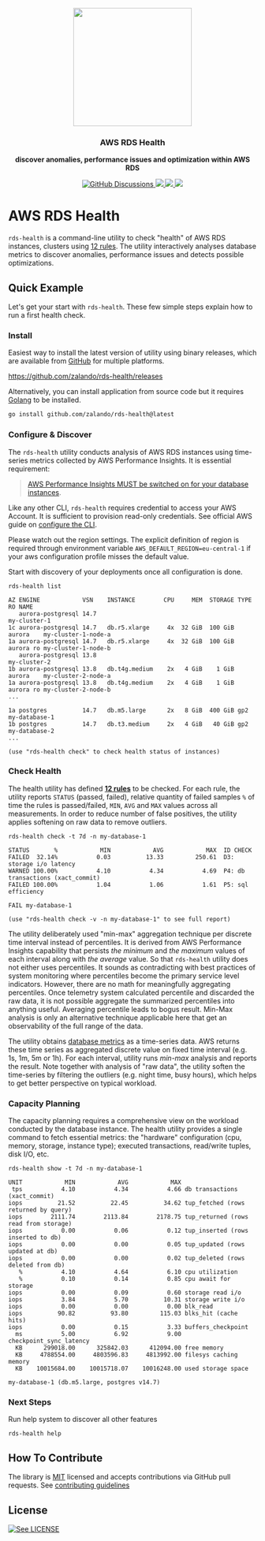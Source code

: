 <p align="center">
  <img src="./doc/rds-health.png" height="240" />
  <h3 align="center">AWS RDS Health</h3>
  <p align="center"><strong>discover anomalies, performance issues and optimization within AWS RDS</strong></p>

  <p align="center">
    <!-- Discussion -->
    <a href="https://github.com/zalando/rds-health/discussions">
      <img alt="GitHub Discussions" src="https://img.shields.io/github/discussions/zalando/rds-health?logo=github">
    </a>
    <!-- Version -->
    <a href="https://github.com/zalando/rds-health/releases">
      <img src="https://img.shields.io/github/v/tag/zalando/rds-health?label=version" />
    </a>
    <!-- Build Status -->
    <a href="https://github.com/zalando/rds-health/actions/">
      <img src="https://github.com/zalando/rds-health/workflows/test/badge.svg" />
    </a>
    <!-- GitHub -->
    <a href="http://github.com/zalando/rds-health">
      <img src="https://img.shields.io/github/last-commit/zalando/rds-health.svg" />
    </a>
    <!-- Coverage
    <a href="https://coveralls.io/github/zalando/rds-health?branch=main">
      <img src="https://coveralls.io/repos/github/zalando/rds-health/badge.svg?branch=main" />
    </a>
    -->
  </p>
</p>


# AWS RDS Health

`rds-health` is a command-line utility to check "health" of AWS RDS instances, clusters using [12 rules](./doc/health-rules.md). The utility interactively analyses database metrics to discover anomalies, performance issues and detects possible optimizations.


## Quick Example

Let's get your start with `rds-health`. These few simple steps explain how to run a first health check.

### Install

Easiest way to install the latest version of utility using binary releases, which are available
from [GitHub](https://github.com/zalando/rds-health/releases) for multiple platforms.

<!-- 
```bash
## Install using brew
brew tap zalando/rds-health https://github.com/zalando/rds-health
brew install -q rds-health

## use `brew upgrade` to upgrade to latest version 
```
-->

https://github.com/zalando/rds-health/releases

Alternatively, you can install application from source code but it requires [Golang](https://go.dev/) to be installed.

```bash
go install github.com/zalando/rds-health@latest
```


### Configure & Discover

The `rds-health` utility conducts analysis of AWS RDS instances using time-series metrics collected by AWS Performance Insights. It is essential requirement:

> [AWS Performance Insights MUST be switched on for your database instances](https://docs.aws.amazon.com/AmazonRDS/latest/UserGuide/USER_PerfInsights.Enabling.html).

Like any other CLI, `rds-health` requires credential to access your AWS Account. It is sufficient to provision read-only credentials. See official AWS guide on [configure the CLI](https://docs.aws.amazon.com/cli/latest/userguide/cli-chap-configure.html).

Please watch out the region settings. The explicit definition of region is required through environment variable `AWS_DEFAULT_REGION=eu-central-1` if your aws configuration profile misses the default value. 

Start with discovery of your deployments once all configuration is done.

```
rds-health list

AZ ENGINE            VSN    INSTANCE        CPU     MEM  STORAGE TYPE   RO NAME
   aurora-postgresql 14.7                                                  my-cluster-1
1c aurora-postgresql 14.7   db.r5.xlarge     4x  32 GiB  100 GiB aurora    my-cluster-1-node-a
1a aurora-postgresql 14.7   db.r5.xlarge     4x  32 GiB  100 GiB aurora ro my-cluster-1-node-b
   aurora-postgresql 13.8                                                  my-cluster-2
1b aurora-postgresql 13.8   db.t4g.medium    2x   4 GiB    1 GiB aurora    my-cluster-2-node-a
1a aurora-postgresql 13.8   db.t4g.medium    2x   4 GiB    1 GiB aurora ro my-cluster-2-node-b
...

1a postgres          14.7   db.m5.large      2x   8 GiB  400 GiB gp2       my-database-1
1b postgres          14.7   db.t3.medium     2x   4 GiB   40 GiB gp2       my-database-2
...

(use "rds-health check" to check health status of instances)
```


### Check Health

The health utility has defined [**12 rules**](./doc/health-rules.md) to be checked. For each rule, the utility reports `STATUS` (passed, failed), relative quantity of failed samples `%` of time the rules is passed/failed, `MIN`, `AVG` and `MAX` values across all measurements. In order to reduce number of false positives, the utility applies softening on raw data to remove outliers. 

```
rds-health check -t 7d -n my-database-1

STATUS       %            MIN            AVG            MAX	 ID CHECK
FAILED  32.14%           0.03          13.33         250.61	 D3: storage i/o latency
WARNED 100.00%           4.10           4.34           4.69	 P4: db transactions (xact_commit)
FAILED 100.00%           1.04           1.06           1.61	 P5: sql efficiency

FAIL my-database-1

(use "rds-health check -v -n my-database-1" to see full report)
```

The utility deliberately used "min-max" aggregation technique per discrete time interval instead of percentiles. It is derived from AWS Performance Insights capability that persists _the minimum_ and _the maximum_ values of each interval along with _the average_ value. So that `rds-health` utility does not either uses percentiles. It sounds as contradicting with best practices of system monitoring where percentiles become the primary service level indicators. However, there are no math for meaningfully aggregating percentiles. Once telemetry system calculated percentile and discarded the raw data, it is not possible aggregate the summarized percentiles into anything useful. Averaging percentile leads to bogus result. Min-Max analysis is only an alternative technique applicable here that get an observability of the full range of the data.

The utility obtains [database metrics](./internal/rules/metrics.go) as a time-series data. AWS returns these time series as aggregated discrete value on fixed time interval (e.g. 1s, 1m, 5m or 1h). For each interval, utility runs _min-max_ analysis and reports the result. Note together with analysis of "raw data", the utility soften the time-series by filtering the outliers (e.g. night time, busy hours), which helps to get better perspective on typical workload. 


### Capacity Planning

The capacity planning requires a comprehensive view on the workload conducted by the database instance. The health utility provides a single command to fetch essential metrics: the "hardware" configuration (cpu, memory, storage, instance type); executed transactions, read/write tuples, disk I/O, etc.

```
rds-health show -t 7d -n my-database-1

UNIT            MIN            AVG            MAX
 tps           4.10           4.34           4.66 db transactions (xact_commit)
iops          21.52          22.45          34.62 tup_fetched (rows returned by query)
iops        2111.74        2113.84        2178.75 tup_returned (rows read from storage)
iops           0.00           0.06           0.12 tup_inserted (rows inserted to db)
iops           0.00           0.00           0.05 tup_updated (rows updated at db)
iops           0.00           0.00           0.02 tup_deleted (rows deleted from db)
   %           4.10           4.64           6.10 cpu utilization
   %           0.10           0.14           0.85 cpu await for storage
iops           0.00           0.09           0.60 storage read i/o
iops           3.84           5.70          10.31 storage write i/o
iops           0.00           0.00           0.00 blk_read
iops          90.82          93.80         115.03 blks_hit (cache hits)
iops           0.00           0.15           3.33 buffers_checkpoint
  ms           5.00           6.92           9.00 checkpoint_sync_latency
  KB      299018.00      325842.03      412094.00 free memory
  KB     4788554.00     4803596.83     4813992.00 filesys caching memory
  KB    10015684.00    10015718.07    10016248.00 used storage space

my-database-1 (db.m5.large, postgres v14.7)
```

### Next Steps

Run help system to discover all other features

```
rds-health help
```

## How To Contribute

The library is [MIT](./LICENSE.md) licensed and accepts contributions via GitHub pull requests. See [contributing guidelines](./CONTRIBUTING.md)


## License

[![See LICENSE](https://img.shields.io/github/license/zalando/rds-health.svg?style=for-the-badge)](./LICENSE.md)
